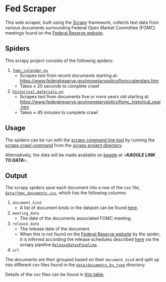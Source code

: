 # Fed Scraper

This web scraper, built using the [Scrapy](https://scrapy.org/) framework, collects text data from various documents surrounding Federal Open Market Committee (FOMC) meetings found on the [Federal Reserve website](https://www.federalreserve.gov/).

## Spiders

This scrapy project consists of the following spiders:

1. [`fomc_calendar.py`](fed_scraper/fed_scraper/spiders/fomc_calendar.py)
   - Scrapes text from recent documents starting at: <https://www.federalreserve.gov/monetarypolicy/fomccalendars.htm>
   - Takes $\approx$ 20 seconds to complete crawl
2. [`historical_materials.py`](fed_scraper/fed_scraper/spiders/historical_materials.py)
   - Scrapes text from documents five or more years old starting at: <https://www.federalreserve.gov/monetarypolicy/fomc_historical_year.htm>
   - Takes $\approx$ 45 minutes to complete crawl

## Usage

The spiders can be run with the [scrapy command line tool](https://docs.scrapy.org/en/latest/topics/commands.html) by running the [scrapy crawl command](https://docs.scrapy.org/en/latest/topics/commands.html#crawl) from the [scrapy project directory](fed_scraper).

Alternatively, the data will be made available on [kaggle](https://www.kaggle.com) at <**_KAGGLE LINK TO DATA_**>.

## Output

The scrapy spiders save each document into a row of the csv file, [`data/fomc_documents.csv`](data/fomc_documents.csv), which has the following columns:

1. `document_kind`
   - A list of document kinds in the dataset can be found [here](csv_descriptions/fomc_documents.md).
2. `meeting_date`
   - The date of the documents associated FOMC meeting.
3. `release_date`
   - The release date of the document.
   - When this is not found on the [Federal Reserve website](https://www.federalreserve.gov/) by the spider, it is inferred according the release schedules described [here](https://www.federalreserve.gov/monetarypolicy/fomc_historical.htm) via the scrapy pipeline [`ReleaseDatesPipeline`](fed_scraper/fed_scraper/pipelines.py).
4. `url`

The documents are then grouped based on their `document_kind` and split up into different csv files found in the [`data/documents_by_type`](data/documents_by_type) directory.

Details of the csv files can be found in [this table](csv_descriptions/csv_overview.md).
